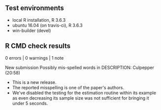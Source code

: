 ## Test environments

- local R installation, R 3.6.3
- ubuntu 16.04 (on travis-ci), R 3.6.3
- win-builder (devel)

## R CMD check results

0 errors | 0 warnings | 1 note

New submission
Possibly mis-spelled words in DESCRIPTION:
  Culpepper (20:58)
  
- This is a new release.
- The reported misspelling is one of the paper's authors.
- We've disabled the testing for the estimation routine within its example 
  as even decreasing its sample size was not sufficient for bringing it
  under 5 seconds. 
